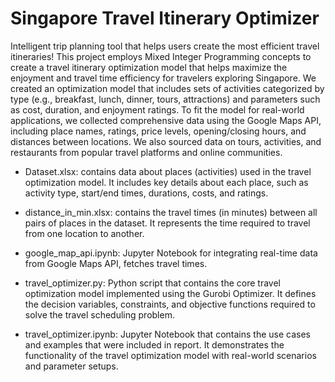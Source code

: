 # Singapore Travel Itinerary Optimizer

Intelligent trip planning tool that helps users create the most efficient travel itineraries!
This project employs Mixed Integer Programming concepts to create a travel itinerary optimization model that helps maximize the enjoyment and travel time efficiency for travelers exploring Singapore. We created an optimization model that includes sets of activities categorized by type (e.g., breakfast, lunch, dinner, tours, attractions) and parameters such as cost, duration, and enjoyment ratings. To fit the model for real-world applications, we collected comprehensive data using the Google Maps API, including place names, ratings, price levels, opening/closing hours, and distances between locations. We also sourced data on tours, activities, and restaurants from popular travel platforms and online communities.

- Dataset.xlsx: contains data about places (activities) used in the travel optimization model. It includes key details about each place, such as activity type, start/end times, durations, costs, and ratings.

- distance_in_min.xlsx: contains the travel times (in minutes) between all pairs of places in the dataset. It represents the time required to travel from one location to another.

- google_map_api.ipynb: Jupyter Notebook for integrating real-time data from Google Maps API, fetches travel times.

- travel_optimizer.py: Python script that contains the core travel optimization model implemented using the Gurobi Optimizer. It defines the decision variables, constraints, and objective functions required to solve the travel scheduling problem.

- travel_optimizer.ipynb: Jupyter Notebook that contains the use cases and examples that were included in report. It demonstrates the functionality of the travel optimization model with real-world scenarios and parameter setups.
